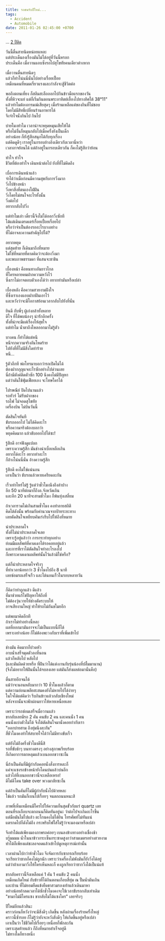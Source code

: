 ```yaml
---
title: รถชนรับปีใหม่...
tags:
  - Accident
  - Automobile
date: 2011-01-26 02:45:00 +0700
---
```


... [2 ปีติด][car crash]

วันนี้ตื่นสายนิดหน่อยแหละ  
แต่ประเด็นองเรื่องมันไม่ได้อยู่ที่วันนี้หรอก  
ประเด็นคือ เมื่อวานแอบซิ่งรถไปสุโขทัยคนเดียวต่างหาก

เมื่อวานตื่นสายนิดๆ  
แล้วก็ทำโน่นนี่นั่นไปอย่างเรื่อยเปื่อย  
เหมือนคนที่หมดเรี่ยวแรงและกำลังจะสู้ชีวิตต่อ

พอถึงตอนเที่ยง ก็สลึมสะลือออกไปกินข้าวมือแรกของวัน  
ทั้งที่หิวจะแย่ แต่ก็เริ่มกินตอนพระอาทิตย์เยื้องไปทางทิศใต้ 38°11"  
แล้วทำไมต้องอารมณ์เสียสุดๆ เมื่อร้านเหลือแต่ของกินที่ไม่ชอบ  
โดยไม่มีสิทธิ์เปลี่ยนร้านอาหารได้  
จึงจำใจนั่งกินไป กินไป

บ่ายโมงทำไม เวลาน่าจะหยุดหมุนเสียให้ได้  
หรือไม่งั้นก็หมุนกลับไปเมื่อครั้งยังเป็นเด็ก  
อย่างน้อย ก็ยังรู้สึกสนุกได้กับทุกเรื่อง  
แต่คิดดูดีๆ เราอยู่ในกรอบอ้างอิงเดียวกับเวลานี่หว่า  
เวลาอาจย้อนได้ แต่ถ้าอยู่ในกรอบเดียวกัน ก็คงไม่รู้สึกว่าย้อน

ทำใจ ทำใจ  
ชีวิตที่ต้องทำใจ เดินหน้าต่อไป ยังที่ที่ไม่คิดถึง

เบื่อการเดินหน้าแล้ว  
จำได้ว่าเมื่อก่อนมีความสุขกับการวิ่งมาก  
วิ่งไปข้างหน้า  
วิ่งหาสิ่งที่ตนเองใฝ่ฝัน  
วิ่งโดยไม่สนใจอะไรทั้งนั้น  
วิ่งต่อไป  
อยากกลับไปวิ่ง

แต่ทำไมเล่า เดี๋ยวนี้จึงไม่ได้ออกวิ่งซักที  
ได้แต่เดินเตรดเตร่เรื่อยเปื่อยเรื่อยไป  
หรือว่าจำเป็นต้องรออะไรบางอย่าง  
ที่ไม่อาจละความสำคัญไปได้?

อยากหยุด  
แต่สุดท้าย ก็เดินมาถึงที่หมาย  
ไม่ใช่ที่หมายที่คาดคิดว่าจะต้องวิ่งมา  
และพบภาพธรรมดา ที่แสนจะชาชิน

เบื้องหน้า คือหนทางอันยาวไกล  
ที่ใครหลายคนฝากความหวังไว้  
ซึ่งเราไม่อาจตอบตัวเองได้ว่า อยากทำมันหรือเปล่า

เบื้องหลัง คือความสวยงามฝังใจ  
ที่ซึ่งเราเองแอบฝากฝันเอาไว้  
และหวังว่าจะมีโอกาสย้อนเวลากลับไปยังที่นั่น

ยินดี กับพี่ๆ ผู้เก่งกล้าทั้งหลาย  
ดีใจ ที่ได้พบน้องๆ น่ารักอีกครั้ง  
ทั้งที่น่าจะมีแต่เรื่องให้สุขใจ  
แต่ทำไม น้ำตาถึงไหลออกมาไม่รู้ตัว

บางคน ก็ทำได้แต่หนี  
หนีจากความจริงอันโหดร้าย  
ไปยังที่ที่ไม่มีสิ่งใดทำร้าย  
หนี...

รู้ตัวอีกที พ่อโทรมาบอกว่ารถเปิดไม่ได้  
ต้องฝากกุญแจอะไรซักอย่างไปด่วนเลย  
นี่ถ้ามีตังค์ติดตัวซัก 100 นึงคงไม่มีปัญหา  
แต่ว่าดันใช้ฟุ่มเฟือยเอง จะโทษใครได้

ไปรษณีย์ ปิดไปนานแล้ว  
รถทัวร์ ไม่รับฝากของ  
รถไฟ ไม่จอดสุโขทัย  
เครื่องบิน ไม่บินวันนี้

ตัดสินใจทันที  
ขับรถออกไป ไม่ได้คิดอะไร  
หรือความจริงต้องบอกว่า  
หยุดคิดมาก แล้วขับออกไปได้ซะ!

รู้สึกดี อาจฟังดูแปลก  
เพราะความรู้สึก มันช่างน่าเบื่อเหลือเกิน  
อยากได้อะไร อยากทำอะไร  
ก็อ้างโน่นนี่นั่น อ้างความรู้สึก

รู้สึกดี คงไม่ใช่แน่นอน  
เอาเป็นว่า ขับรถแล้วหายเครียดละกัน

เร็วเท่าไหร่ไม่รู้ รู้แต่ว่าชั่วโมงนึงถึงลำปาง  
อีก 50 นาทีต่อมาก็ถึงอ.จังหวัดเถิน  
และอีก 20 นาทีจะสามชั่วโมง ก็พ้นทุ่งเสลี่ยม

ถ้าเวลารวมไม่เกินสามชั่วโมง คงทำลายสถิติ  
คิดได้ดังนั้น พร้อมกับคำนวณจากป้ายระยะทาง  
เลยตัดสินใจเหยียบคันเร่งรีบไปให้ถึงที่หมาย

น่าประหลาดใจ  
ทั้งที่ไม่น่าประหลาดใจเลย  
เพราะรู้อยู่แล้วว่า การกระทำทุกอย่าง  
ย่อมมีผลลัพท์ที่คาดเดาได้รอคอยอยู่แล้ว  
และการที่เราได้ตัดสินใจทำอะไรลงไป  
ก็เพราะคาดเดาผลลัพท์นั้นไว้แล้วมิใช่หรือ?

แต่ก็น่าประหลาดใจจริงๆ  
ที่ทำเวลาน้อยกว่า 3 ชั่วโมงไปถึง 8 นาที  
เลยซ่อมรถเสร็จเร็ว และได้นอนเร็วในรอบหลายวัน

---

ก็คิดว่าทำถูกแล้ว ดีแล้ว  
ที่มาช่วยแก้ไขปัญหาให้ถึงที่  
ไม่ต้องวุ่นวายให้ช่างตัดระบบให้  
อาจเสียงานใหญ่ ทำให้รถไม่กันขโมยอีก

แต่พอมาคิดอีกที  
ถ้าเราไม่ทำอย่างนี้หละ  
ผลที่ออกมามันอาจจะไม่เป็นแบบนี้ก็ได้  
เพราะอย่างน้อย ก็ไม่ต้องพะวงกับเราที่เพิ่มเข้าไป

---

ช่างมัน คิดมากก็ปวดหัว  
อาบน้ำเสร็จมุดตัวลงที่นอน  
แล้วก็หลับไป หลับไป  
(และมันผิดด้วยหรือ ที่ฝันว่าได้แต่งงานกับรุ่นน้องที่ปลื้มมานาน)  
(จึงไม่อยากให้ฝันนั้นได้จบลงเลย แต่มันก็ส่งผลต่อมานั่นคือ)

ตื่นสายอีกจนได้  
แม้ว่าจะนอนหลับมากว่า 10 ชั่วโมงแล้วก็ตาม  
แต่ความอ่อนเพลียสะสมคงยังไม่หายไปได้ง่ายๆ  
ในใจได้แต่คิดว่า รีบกินข้าวแล้วกลับเชียงใหม่  
หลังจากนั้นจะพักผ่อนยาวให้หายเหนื่อยเลย

เพราะว่ารถซ่อมเสร็จเมื่อวานแล้ว  
ขากลับเลยมีรถ 2 คัน คนขับ 2 คน และคนนั่ง 1 คน  
คนนั่งแบ่งตัวไม่ได้ จึงได้ตัดสินใจมานั่งคอยกำกับเรา  
"ออกบ่ายสาม ถึงทุ่มนึงละกัน"  
สี่ชัวโมงคงทำให้สบายใจได้ว่าไม่มีทางขับเร็ว

แต่ยังไม่ถึงครึ่งชัวโมงดีนี่สิ  
รถที่ขับช้าๆ บนทางตรงๆ อย่างสุภาพเรียบร้อย  
ก็เกิดอาการตกหลุมแล้วเบนออกขวาซะงั้น

นี่ถ้าเป็นคันที่มีผู้กำกับคอยนั่งสั่งการหละก็  
แค่จะแซงรถข้างหน้ายังโดนบ่นแล้วบ่นอีก  
แล้วไอ่ที่เบนออกขวานี่จะเหลือเหรอ!  
ดีไม่ดีโดน take over พวงมาลัยซะงั้น

แต่ถ้าเป็นคันที่ไม่มีผู้กำกับนั่งไปด้วยหละ  
ใช่แล้ว รถมันก็เบนไปเรื่อยๆ จนตกถนนหนะสิ

ภาพที่เห็นเหมือนมีใครไปให้ความเย็นสุดขั้วกับแร่ quartz เลย  
ตอนที่รถเกือบจะตกถนนก็คิดทันอยู่นะ ว่าต่อไปจะเกิดอะไรขึ้น  
แต่มือมันไม่ไปแล้ว ตะโกนคงไม่ได้ยิน โทรศัพท์ไม่ทันแน่  
แตรกดไปก็ดังไม่ถึง กระพริบไฟใส่ไม่รู้ว่าจะมองมาหรือเปล่า

จึงทำได้แต่เพียงมองภาพรถค่อยๆ เบนลงข้างทางอย่างเชื่องช้า  
บรู๊มมมม น้ำในนาข้าวกระเซ็นกระซาดสูงกว่าสามเมตรอย่างสวยงาม  
ทำได้ก็เพียงแต่ชะลอจอดแล้วเข้าไปดูเหตุการณ์เท่านั้น

เวลาผ่านไปกว่าห้าชั่วโมง จึงจัดการกับซากรถเรียบร้อย  
จะเรียกว่าซากก็คงไม่ถูกนัก เพราะว่าเครื่องไม่พังมันก็ยังวิ่งได้อยู่  
แต่ว่าถ้าเอามาวิ่งให้ใครเห็นหละก็ คงถูกเรียกว่าซากวิ่งได้เป็แน่แท้

ขากลับคราวนี้จึงเหลือแค่ 1 คัน 1 คนขับ 2 คนนั่ง  
เหมือนเกิดใหม่ กับข้าวที่ได้กินตอนเกือบสี่ทุ่ม ณ ปั้มน้ำมันเถิน  
และบ้าน ที่ไม่ยอมยืดแข้งยืดขาสวมรองเท้าแล้วเดินมาหา  
อย่างน้อยถ้าลดเวลาได้ซักชั่วโมงคงจะใช้เวลาขับรถกลับเท่าเดิม  
"ขามาไม่มีใครแซง ขากลับไม่ได้แซงใคร" เลยจริงๆ

ปีใหม่อีกแล้วสินะ  
คราวก่อนก็หวังว่าจะมีสิ่งดีๆ เกิดขึ้น หลังผ่านเรื่องร้ายครั้งใหญ่  
คราวนี้ซ้ำรอย ก็ไม่รู้ว่ายังจะหวังสิ่งดีๆ ให้เกิดขึ้นอยู่หรือเปล่า  
เอาเป็นว่า ใช้ชีวิตไปเรื่อยๆ เหนื่อยก็พักละกัน  
เพราะสุดท้ายแล้ว ก็ถึงที่หมายสำเร็จอยู่ดี  
ไม่ทางใดก็ทางหนึ่ง


[car crash]: /2010/01/05/car-crash.html
